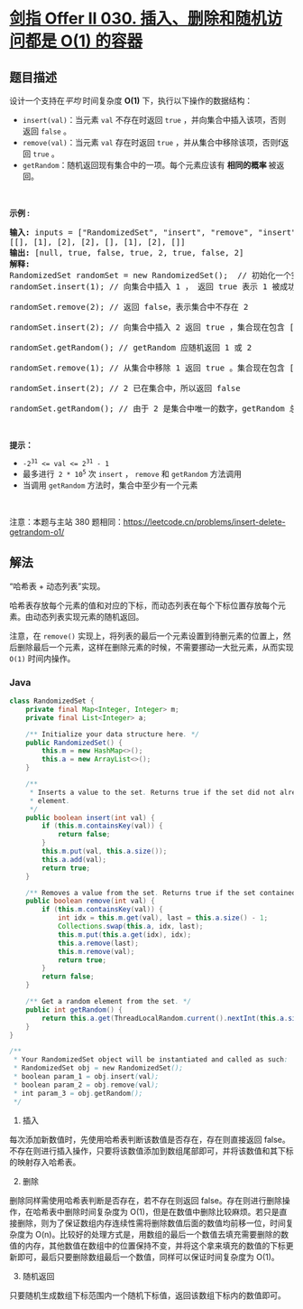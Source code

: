 # [剑指 Offer II 030. 插入、删除和随机访问都是 O(1) 的容器](https://leetcode.cn/problems/FortPu)

## 题目描述

<!-- 这里写题目描述 -->

<p>设计一个支持在<em>平均&nbsp;</em>时间复杂度 <strong>O(1)</strong>&nbsp;下，执行以下操作的数据结构：</p>

<ul>
	<li><code>insert(val)</code>：当元素 <code>val</code> 不存在时返回 <code>true</code>&nbsp;，并向集合中插入该项，否则返回 <code>false</code> 。</li>
	<li><code>remove(val)</code>：当元素 <code>val</code> 存在时返回 <code>true</code>&nbsp;，并从集合中移除该项，否则f返回 <code>true</code>&nbsp;。</li>
	<li><code>getRandom</code>：随机返回现有集合中的一项。每个元素应该有&nbsp;<strong>相同的概率&nbsp;</strong>被返回。</li>
</ul>

<p>&nbsp;</p>

<p><strong>示例 :</strong></p>

<pre>
<strong>输入: </strong>inputs = [&quot;RandomizedSet&quot;, &quot;insert&quot;, &quot;remove&quot;, &quot;insert&quot;, &quot;getRandom&quot;, &quot;remove&quot;, &quot;insert&quot;, &quot;getRandom&quot;]
[[], [1], [2], [2], [], [1], [2], []]
<strong>输出: </strong>[null, true, false, true, 2, true, false, 2]
<strong>解释:
</strong>RandomizedSet randomSet = new RandomizedSet();  // 初始化一个空的集合
randomSet.insert(1); // 向集合中插入 1 ， 返回 true 表示 1 被成功地插入

randomSet.remove(2); // 返回 false，表示集合中不存在 2

randomSet.insert(2); // 向集合中插入 2 返回 true ，集合现在包含 [1,2]

randomSet.getRandom(); // getRandom 应随机返回 1 或 2

randomSet.remove(1); // 从集合中移除 1 返回 true 。集合现在包含 [2]

randomSet.insert(2); // 2 已在集合中，所以返回 false

randomSet.getRandom(); // 由于 2 是集合中唯一的数字，getRandom 总是返回 2
</pre>

<p>&nbsp;</p>

<p><strong>提示：</strong><meta charset="UTF-8" /></p>

<ul>
	<li><code>-2<sup>31</sup>&nbsp;&lt;= val &lt;= 2<sup>31</sup>&nbsp;- 1</code></li>
	<li>最多进行<code> 2 * 10<sup>5</sup></code> 次&nbsp;<code>insert</code> ， <code>remove</code> 和 <code>getRandom</code> 方法调用</li>
	<li>当调用&nbsp;<code>getRandom</code> 方法时，集合中至少有一个元素</li>
</ul>

<p>&nbsp;</p>

<p><meta charset="UTF-8" />注意：本题与主站 380&nbsp;题相同：<a href="https://leetcode.cn/problems/insert-delete-getrandom-o1/">https://leetcode.cn/problems/insert-delete-getrandom-o1/</a></p>

## 解法

“哈希表 + 动态列表”实现。

哈希表存放每个元素的值和对应的下标，而动态列表在每个下标位置存放每个元素。由动态列表实现元素的随机返回。

注意，在 `remove()` 实现上，将列表的最后一个元素设置到待删元素的位置上，然后删除最后一个元素，这样在删除元素的时候，不需要挪动一大批元素，从而实现 `O(1)` 时间内操作。

### **Java**

```java
class RandomizedSet {
    private final Map<Integer, Integer> m;
    private final List<Integer> a;

    /** Initialize your data structure here. */
    public RandomizedSet() {
        this.m = new HashMap<>();
        this.a = new ArrayList<>();
    }

    /**
     * Inserts a value to the set. Returns true if the set did not already contain the specified
     * element.
     */
    public boolean insert(int val) {
        if (this.m.containsKey(val)) {
            return false;
        }
        this.m.put(val, this.a.size());
        this.a.add(val);
        return true;
    }

    /** Removes a value from the set. Returns true if the set contained the specified element. */
    public boolean remove(int val) {
        if (this.m.containsKey(val)) {
            int idx = this.m.get(val), last = this.a.size() - 1;
            Collections.swap(this.a, idx, last);
            this.m.put(this.a.get(idx), idx);
            this.a.remove(last);
            this.m.remove(val);
            return true;
        }
        return false;
    }

    /** Get a random element from the set. */
    public int getRandom() {
        return this.a.get(ThreadLocalRandom.current().nextInt(this.a.size()));
    }
}

/**
 * Your RandomizedSet object will be instantiated and called as such:
 * RandomizedSet obj = new RandomizedSet();
 * boolean param_1 = obj.insert(val);
 * boolean param_2 = obj.remove(val);
 * int param_3 = obj.getRandom();
 */
```

1. 插入

每次添加新数值时，先使用哈希表判断该数值是否存在，存在则直接返回 false。不存在则进行插入操作，只要将该数值添加到数组尾部即可，并将该数值和其下标的映射存入哈希表。

2. 删除

删除同样需使用哈希表判断是否存在，若不存在则返回 false。存在则进行删除操作，在哈希表中删除时间复杂度为 O(1)，但是在数值中删除比较麻烦。若只是直接删除，则为了保证数组内存连续性需将删除数值后面的数值均前移一位，时间复杂度为 O(n)。比较好的处理方式是，用数组的最后一个数值去填充需要删除的数值的内存，其他数值在数组中的位置保持不变，并将这个拿来填充的数值的下标更新即可，最后只要删除数组最后一个数值，同样可以保证时间复杂度为 O(1)。

3. 随机返回

只要随机生成数组下标范围内一个随机下标值，返回该数组下标内的数值即可。
